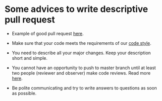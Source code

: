 # Some advices to write descriptive pull request

- Example of good pull request [here](https://github.com/Vasar007/FANUC/pull/26).

- Make sure that your code meets the requirements of our [code style](http://robotlab.apmath.spbu.ru/xwiki/bin/view/%D0%9F%D1%80%D0%BE%D1%86%D0%B5%D1%81%D1%81%D1%8B%20%D1%80%D0%B0%D0%B1%D0%BE%D1%82%D1%8B%20%D0%BA%D0%BE%D0%BC%D0%B0%D0%BD%D0%B4%D1%8B/%D0%A2%D1%80%D0%B5%D0%B1%D0%BE%D0%B2%D0%B0%D0%BD%D0%B8%D1%8F%20%D0%BA%20%D1%80%D0%B5%D0%B0%D0%BB%D0%B8%D0%B7%D0%B0%D1%86%D0%B8%D0%B8/C%2B%2B%20CS/).

- You need to describe all your major changes. Keep your description short and simple.

- You cannot have an opportunity to push to master branch until at least two people (reviewer and observer) make code reviews. Read more [here](http://robotlab.apmath.spbu.ru/xwiki/bin/view/%D0%9F%D1%80%D0%BE%D1%86%D0%B5%D1%81%D1%81%D1%8B%20%D1%80%D0%B0%D0%B1%D0%BE%D1%82%D1%8B%20%D0%BA%D0%BE%D0%BC%D0%B0%D0%BD%D0%B4%D1%8B/%D0%A2%D1%80%D0%B5%D0%B1%D0%BE%D0%B2%D0%B0%D0%BD%D0%B8%D1%8F%20%D0%BA%20%D1%80%D0%B5%D0%B0%D0%BB%D0%B8%D0%B7%D0%B0%D1%86%D0%B8%D0%B8/Code%20Review/).

- Be polite communicating and try to write answers to questions as soon as possible.
